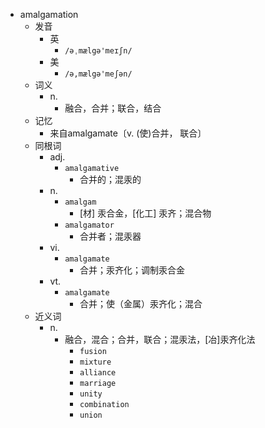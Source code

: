 - amalgamation
  - 发音
    - 英
      - `/əˌmælgə'meɪʃn/`
    - 美
      - `/ə,mælgə'meʃən/`
  - 词义
    - n.
      - 融合，合并；联合，结合
  - 记忆
    - 来自amalgamate〔v. (使)合并， 联合〕
  - 同根词
    - adj.
      - `amalgamative`
        - 合并的；混汞的
    - n.
      - `amalgam`
        - [材] 汞合金，[化工] 汞齐；混合物
      - `amalgamator`
        - 合并者；混汞器
    - vi.
      - `amalgamate`
        - 合并；汞齐化；调制汞合金
    - vt.
      - `amalgamate`
        - 合并；使（金属）汞齐化；混合
  - 近义词
    - n.
      - 融合，混合；合并，联合；混汞法，[冶]汞齐化法
        - `fusion`
        - `mixture`
        - `alliance`
        - `marriage`
        - `unity`
        - `combination`
        - `union`
